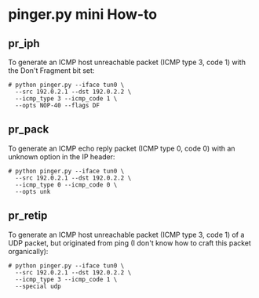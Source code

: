 # pinger.py mini How-to

## pr_iph

To generate an ICMP host unreachable packet (ICMP type 3, code 1) with
the Don't Fragment bit set:

    # python pinger.py --iface tun0 \
      --src 192.0.2.1 --dst 192.0.2.2 \
      --icmp_type 3 --icmp_code 1 \
      --opts NOP-40 --flags DF

## pr_pack

To generate an ICMP echo reply packet (ICMP type 0, code 0) with an
unknown option in the IP header:

    # python pinger.py --iface tun0 \
      --src 192.0.2.1 --dst 192.0.2.2 \
      --icmp_type 0 --icmp_code 0 \
      --opts unk

## pr_retip

To generate an ICMP host unreachable packet (ICMP type 3, code 1) of a
UDP packet, but originated from ping (I don't know how to craft this
packet organically):

    # python pinger.py --iface tun0 \
      --src 192.0.2.1 --dst 192.0.2.2 \
      --icmp_type 3 --icmp_code 1 \
      --special udp

